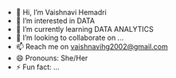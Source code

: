 - 👋 Hi, I’m Vaishnavi Hemadri
- 👀 I’m interested in DATA
- 🌱 I’m currently learning DATA ANALYTICS
- 💞️ I’m looking to collaborate on ...
- 📫 Reach me on vaishnavihg2002@gmail.com
- 😄 Pronouns: She/Her
- ⚡ Fun fact: ...

<!---
04vaishnavi28/04vaishnavi28 is a ✨ special ✨ repository because its `README.md` (this file) appears on your GitHub profile.
You can click the Preview link to take a look at your changes.
--->
